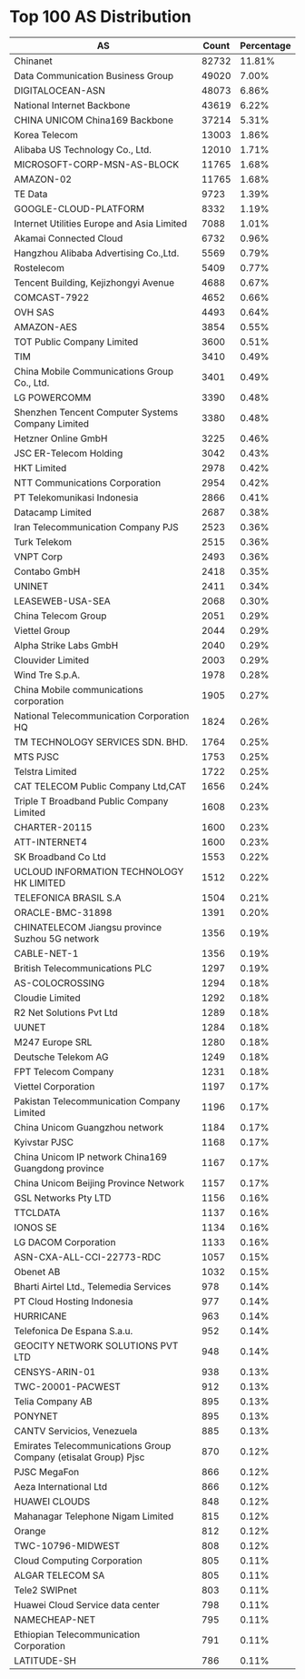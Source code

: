 # Top 100 AS Distribution
| AS | Count | Percentage |
|----|----|----|
| Chinanet | 82732 | 11.81% |
| Data Communication Business Group | 49020 | 7.00% |
| DIGITALOCEAN-ASN | 48073 | 6.86% |
| National Internet Backbone | 43619 | 6.22% |
| CHINA UNICOM China169 Backbone | 37214 | 5.31% |
| Korea Telecom | 13003 | 1.86% |
| Alibaba US Technology Co., Ltd. | 12010 | 1.71% |
| MICROSOFT-CORP-MSN-AS-BLOCK | 11765 | 1.68% |
| AMAZON-02 | 11765 | 1.68% |
| TE Data | 9723 | 1.39% |
| GOOGLE-CLOUD-PLATFORM | 8332 | 1.19% |
| Internet Utilities Europe and Asia Limited | 7088 | 1.01% |
| Akamai Connected Cloud | 6732 | 0.96% |
| Hangzhou Alibaba Advertising Co.,Ltd. | 5569 | 0.79% |
| Rostelecom | 5409 | 0.77% |
| Tencent Building, Kejizhongyi Avenue | 4688 | 0.67% |
| COMCAST-7922 | 4652 | 0.66% |
| OVH SAS | 4493 | 0.64% |
| AMAZON-AES | 3854 | 0.55% |
| TOT Public Company Limited | 3600 | 0.51% |
| TIM | 3410 | 0.49% |
| China Mobile Communications Group Co., Ltd. | 3401 | 0.49% |
| LG POWERCOMM | 3390 | 0.48% |
| Shenzhen Tencent Computer Systems Company Limited | 3380 | 0.48% |
| Hetzner Online GmbH | 3225 | 0.46% |
| JSC ER-Telecom Holding | 3042 | 0.43% |
| HKT Limited | 2978 | 0.42% |
| NTT Communications Corporation | 2954 | 0.42% |
| PT Telekomunikasi Indonesia | 2866 | 0.41% |
| Datacamp Limited | 2687 | 0.38% |
| Iran Telecommunication Company PJS | 2523 | 0.36% |
| Turk Telekom | 2515 | 0.36% |
| VNPT Corp | 2493 | 0.36% |
| Contabo GmbH | 2418 | 0.35% |
| UNINET | 2411 | 0.34% |
| LEASEWEB-USA-SEA | 2068 | 0.30% |
| China Telecom Group | 2051 | 0.29% |
| Viettel Group | 2044 | 0.29% |
| Alpha Strike Labs GmbH | 2040 | 0.29% |
| Clouvider Limited | 2003 | 0.29% |
| Wind Tre S.p.A. | 1978 | 0.28% |
| China Mobile communications corporation | 1905 | 0.27% |
| National Telecommunication Corporation HQ | 1824 | 0.26% |
| TM TECHNOLOGY SERVICES SDN. BHD. | 1764 | 0.25% |
| MTS PJSC | 1753 | 0.25% |
| Telstra Limited | 1722 | 0.25% |
| CAT TELECOM Public Company Ltd,CAT | 1656 | 0.24% |
| Triple T Broadband Public Company Limited | 1608 | 0.23% |
| CHARTER-20115 | 1600 | 0.23% |
| ATT-INTERNET4 | 1600 | 0.23% |
| SK Broadband Co Ltd | 1553 | 0.22% |
| UCLOUD INFORMATION TECHNOLOGY HK LIMITED | 1512 | 0.22% |
| TELEFONICA BRASIL S.A | 1504 | 0.21% |
| ORACLE-BMC-31898 | 1391 | 0.20% |
| CHINATELECOM Jiangsu province Suzhou 5G network | 1356 | 0.19% |
| CABLE-NET-1 | 1356 | 0.19% |
| British Telecommunications PLC | 1297 | 0.19% |
| AS-COLOCROSSING | 1294 | 0.18% |
| Cloudie Limited | 1292 | 0.18% |
| R2 Net Solutions Pvt Ltd | 1289 | 0.18% |
| UUNET | 1284 | 0.18% |
| M247 Europe SRL | 1280 | 0.18% |
| Deutsche Telekom AG | 1249 | 0.18% |
| FPT Telecom Company | 1231 | 0.18% |
| Viettel Corporation | 1197 | 0.17% |
| Pakistan Telecommunication Company Limited | 1196 | 0.17% |
| China Unicom Guangzhou network | 1184 | 0.17% |
| Kyivstar PJSC | 1168 | 0.17% |
| China Unicom IP network China169 Guangdong province | 1167 | 0.17% |
| China Unicom Beijing Province Network | 1157 | 0.17% |
| GSL Networks Pty LTD | 1156 | 0.16% |
| TTCLDATA | 1137 | 0.16% |
| IONOS SE | 1134 | 0.16% |
| LG DACOM Corporation | 1133 | 0.16% |
| ASN-CXA-ALL-CCI-22773-RDC | 1057 | 0.15% |
| Obenet AB | 1032 | 0.15% |
| Bharti Airtel Ltd., Telemedia Services | 978 | 0.14% |
| PT Cloud Hosting Indonesia | 977 | 0.14% |
| HURRICANE | 963 | 0.14% |
| Telefonica De Espana S.a.u. | 952 | 0.14% |
| GEOCITY NETWORK SOLUTIONS PVT LTD | 948 | 0.14% |
| CENSYS-ARIN-01 | 938 | 0.13% |
| TWC-20001-PACWEST | 912 | 0.13% |
| Telia Company AB | 895 | 0.13% |
| PONYNET | 895 | 0.13% |
| CANTV Servicios, Venezuela | 885 | 0.13% |
| Emirates Telecommunications Group Company (etisalat Group) Pjsc | 870 | 0.12% |
| PJSC MegaFon | 866 | 0.12% |
| Aeza International Ltd | 866 | 0.12% |
| HUAWEI CLOUDS | 848 | 0.12% |
| Mahanagar Telephone Nigam Limited | 815 | 0.12% |
| Orange | 812 | 0.12% |
| TWC-10796-MIDWEST | 808 | 0.12% |
| Cloud Computing Corporation | 805 | 0.11% |
| ALGAR TELECOM SA | 805 | 0.11% |
| Tele2 SWIPnet | 803 | 0.11% |
| Huawei Cloud Service data center | 798 | 0.11% |
| NAMECHEAP-NET | 795 | 0.11% |
| Ethiopian Telecommunication Corporation | 791 | 0.11% |
| LATITUDE-SH | 786 | 0.11% |
